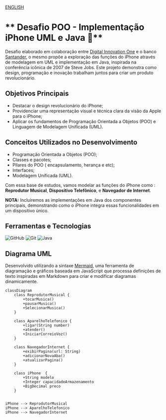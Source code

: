 [ENGLISH](Readme.en)
# ** Desafio POO - Implementação iPhone UML e Java 📱**

Desafio elaborado em colaboração entre [Digital Innovation One](https://www.dio.me/) e o banco [Santander](https://www.santander.com.br/), o mesmo propõe a exploração das funções do iPhone através de modelagem em UML e implementação em Java, inspirada na conferência icônica de 2007 de Steve Jobs. Este projeto demonstra como design, programação e inovação trabalham juntos para criar um produto revolucionário.

## **Objetivos Principais**

- Destacar o design revolucionário do iPhone;
- Providenciar uma representação visual e técnica clara da visão da Apple para o iPhone;
- Aplicar os fundamentos de Programação Orientada a Objetos (POO) e Linguagem de Modelagem Unificada (UML).

## **Conceitos Utilizados no Desenvolvimento**

- Programação Orientada a Objetos (POO);
- Classes e pacotes;
- PIlares do POO ( encapsulamento, herança e etc);
- Interfaces;
- Modelagem Unificada (UML).

Com essa base de estudos, vamos modelar as funções do iPhone como :
**Reprodutor Musical**, 
**Dispositivo Telefônico**,
e **Navegador de Internet**.

**NOTA:** Incluiremos as implementações em Java dos componentes principais, demonstrando como o iPhone integra essas funcionalidades em um dispositivo único.

## Ferramentas e Tecnologias
![GitHub](https://img.shields.io/badge/GitHub-000?style=for-the-badge&logo=github&logoColor=30A3DC)
![Git](https://img.shields.io/badge/Git-000?style=for-the-badge&logo=git&logoColor=E94D5F)
![Java](https://img.shields.io/badge/Java-000?style=for-the-badge&logo=openjdk&logoColor=ED8B00)
 
## Diagrama UML
Desenvolvido utilizando a sintaxe [Mermaid](https://mermaid.js.org/), uma ferramenta de diagramação e gráficos baseada em JavaScript que processa definições de texto inspiradas em Markdown para criar e modificar diagramas dinamicamente.

```mermaid
classDiagram
    class ReprodutorMusical {
        +tocarMusica()
        +pausarMusica()
        +SelecionarMusica()
    }

    class AparelhoTelefonico {
        +ligar(String number)
        +atender()
        +IniciarCorreioVoz()
    }

    class NavegadorInternet {
        +exibirPagina(url: String)
        +adicionarNovaAba()
        +atualizarPagina()
    }

    class iPhone  {
        +String modelo
        +Integer capacidadeArmazenamento
        +BigDecimal preco
    }


iPhone --> ReprodutorMusical
iPhone --> AparelhoTelefonico
iPhone --> NavegadorInternet
```
